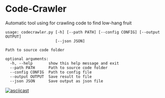 # Code-Crawler
Automatic tool using for crawling code to find low-hang fruit

```
usage: codecrawler.py [-h] [--path PATH] [--config CONFIG] [--output OUTPUT]
                      [--json JSON]

Path to source code folder

optional arguments:
  -h, --help       show this help message and exit
  --path PATH      Path to source code folder
  --config CONFIG  Path to config file
  --output OUTPUT  Save result to file
  --json JSON      Save output as json file
```

[![asciicast](https://asciinema.org/a/eiYnyf3yql2anO7rEX3lazP7s.svg)](https://asciinema.org/a/eiYnyf3yql2anO7rEX3lazP7s)
